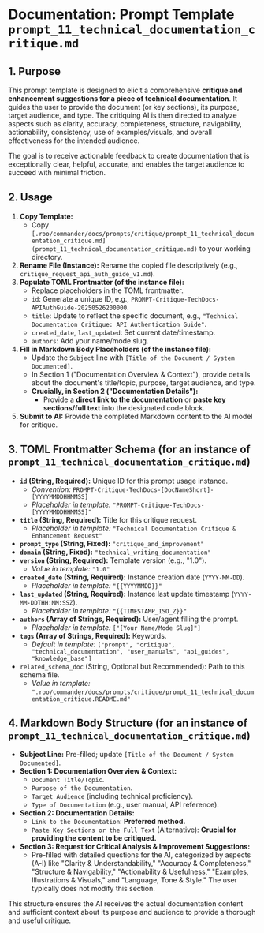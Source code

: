 # Documentation: Prompt Template `prompt_11_technical_documentation_critique.md`

## 1. Purpose

This prompt template is designed to elicit a comprehensive **critique and enhancement suggestions for a piece of technical documentation**. It guides the user to provide the document (or key sections), its purpose, target audience, and type. The critiquing AI is then directed to analyze aspects such as clarity, accuracy, completeness, structure, navigability, actionability, consistency, use of examples/visuals, and overall effectiveness for the intended audience.

The goal is to receive actionable feedback to create documentation that is exceptionally clear, helpful, accurate, and enables the target audience to succeed with minimal friction.

## 2. Usage

1.  **Copy Template:**
    *   Copy `[.roo/commander/docs/prompts/critique/prompt_11_technical_documentation_critique.md](prompt_11_technical_documentation_critique.md)` to your working directory.
2.  **Rename File (Instance):** Rename the copied file descriptively (e.g., `critique_request_api_auth_guide_v1.md`).
3.  **Populate TOML Frontmatter (of the instance file):**
    *   Replace placeholders in the TOML frontmatter.
    *   `id`: Generate a unique ID, e.g., `PROMPT-Critique-TechDocs-APIAuthGuide-20250526200000`.
    *   `title`: Update to reflect the specific document, e.g., `"Technical Documentation Critique: API Authentication Guide"`.
    *   `created_date`, `last_updated`: Set current date/timestamp.
    *   `authors`: Add your name/mode slug.
4.  **Fill in Markdown Body Placeholders (of the instance file):**
    *   Update the `Subject` line with `[Title of the Document / System Documented]`.
    *   In Section 1 ("Documentation Overview & Context"), provide details about the document's title/topic, purpose, target audience, and type.
    *   **Crucially, in Section 2 ("Documentation Details"):**
        *   Provide a **direct link to the documentation** or **paste key sections/full text** into the designated code block.
5.  **Submit to AI:** Provide the completed Markdown content to the AI model for critique.

## 3. TOML Frontmatter Schema (for an instance of `prompt_11_technical_documentation_critique.md`)

*   **`id` (String, Required):** Unique ID for this prompt usage instance.
    *   *Convention:* `PROMPT-Critique-TechDocs-[DocNameShort]-[YYYYMMDDHHMMSS]`
    *   *Placeholder in template:* `"PROMPT-Critique-TechDocs-[YYYYMMDDHHMMSS]"`
*   **`title` (String, Required):** Title for this critique request.
    *   *Placeholder in template:* `"Technical Documentation Critique & Enhancement Request"`
*   **`prompt_type` (String, Fixed):** `"critique_and_improvement"`
*   **`domain` (String, Fixed):** `"technical_writing_documentation"`
*   **`version` (String, Required):** Template version (e.g., "1.0").
    *   *Value in template:* `"1.0"`
*   **`created_date` (String, Required):** Instance creation date (`YYYY-MM-DD`).
    *   *Placeholder in template:* `"{{YYYYMMDD}}"`
*   **`last_updated` (String, Required):** Instance last update timestamp (`YYYY-MM-DDTHH:MM:SSZ`).
    *   *Placeholder in template:* `"{{TIMESTAMP_ISO_Z}}"`
*   **`authors` (Array of Strings, Required):** User/agent filling the prompt.
    *   *Placeholder in template:* `["[Your Name/Mode Slug]"]`
*   **`tags` (Array of Strings, Required):** Keywords.
    *   *Default in template:* `["prompt", "critique", "technical_documentation", "user_manuals", "api_guides", "knowledge_base"]`
*   `related_schema_doc` (String, Optional but Recommended): Path to this schema file.
    *   *Value in template:* `".roo/commander/docs/prompts/critique/prompt_11_technical_documentation_critique.README.md"`

## 4. Markdown Body Structure (for an instance of `prompt_11_technical_documentation_critique.md`)

*   **Subject Line:** Pre-filled; update `[Title of the Document / System Documented]`.
*   **Section 1: Documentation Overview & Context:**
    *   `Document Title/Topic`.
    *   `Purpose of the Documentation`.
    *   `Target Audience` (including technical proficiency).
    *   `Type of Documentation` (e.g., user manual, API reference).
*   **Section 2: Documentation Details:**
    *   `Link to the Documentation`: **Preferred method.**
    *   `Paste Key Sections or the Full Text` (Alternative): **Crucial for providing the content to be critiqued.**
*   **Section 3: Request for Critical Analysis & Improvement Suggestions:**
    *   Pre-filled with detailed questions for the AI, categorized by aspects (A-I) like "Clarity & Understandability," "Accuracy & Completeness," "Structure & Navigability," "Actionability & Usefulness," "Examples, Illustrations & Visuals," and "Language, Tone & Style." The user typically does not modify this section.

This structure ensures the AI receives the actual documentation content and sufficient context about its purpose and audience to provide a thorough and useful critique.